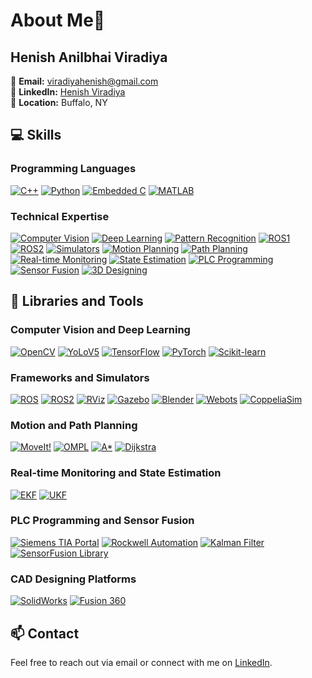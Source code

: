 # About Me💫

## Henish Anilbhai Viradiya
  
📧 **Email:** [viradiyahenish@gmail.com](mailto:viradiyahenish@gmail.com)  
🔗 **LinkedIn:** [Henish Viradiya](https://www.linkedin.com/in/henish-viradiya/)  
📍 **Location:** Buffalo, NY  



## 💻 Skills


### Programming Languages
[![C++](https://img.shields.io/badge/C++-00599C?style=for-the-badge&logo=cplusplus&logoColor=white)](https://en.cppreference.com/w/)
[![Python](https://img.shields.io/badge/Python-3776AB?style=for-the-badge&logo=python&logoColor=white)](https://www.python.org/)
[![Embedded C](https://img.shields.io/badge/Embedded%20C-555555?style=for-the-badge&logo=c&logoColor=white)](https://en.wikipedia.org/wiki/Embedded_C)
[![MATLAB](https://img.shields.io/badge/MATLAB-0076A8?style=for-the-badge&logo=mathworks&logoColor=white)](https://www.mathworks.com/products/matlab.html)

### Technical Expertise
[![Computer Vision](https://img.shields.io/badge/Computer%20Vision-4285F4?style=for-the-badge&logo=google&logoColor=white)](https://en.wikipedia.org/wiki/Computer_vision)
[![Deep Learning](https://img.shields.io/badge/Deep%20Learning-FF6F00?style=for-the-badge&logo=deeplearning&logoColor=white)](https://en.wikipedia.org/wiki/Deep_learning)
[![Pattern Recognition](https://img.shields.io/badge/Pattern%20Recognition-FF0000?style=for-the-badge&logo=recognition&logoColor=white)](https://en.wikipedia.org/wiki/Pattern_recognition)
[![ROS1](https://img.shields.io/badge/ROS1-22314E?style=for-the-badge&logo=ros&logoColor=white)](https://www.ros.org/)
[![ROS2](https://img.shields.io/badge/ROS2-22314E?style=for-the-badge&logo=ros&logoColor=white)](https://docs.ros.org/en/foxy/index.html)
[![Simulators](https://img.shields.io/badge/Simulators-0A0A0A?style=for-the-badge&logo=simulator&logoColor=white)](https://en.wikipedia.org/wiki/Simulation)
[![Motion Planning](https://img.shields.io/badge/Motion%20Planning-0078D4?style=for-the-badge&logo=planning&logoColor=white)](https://en.wikipedia.org/wiki/Motion_planning)
[![Path Planning](https://img.shields.io/badge/Path%20Planning-228B22?style=for-the-badge&logo=pathplanning&logoColor=white)](https://en.wikipedia.org/wiki/Path_planning)
[![Real-time Monitoring](https://img.shields.io/badge/Real--time%20Monitoring-8A2BE2?style=for-the-badge&logo=monitoring&logoColor=white)](https://en.wikipedia.org/wiki/Real-time_monitoring)
[![State Estimation](https://img.shields.io/badge/State%20Estimation-FFA500?style=for-the-badge&logo=stateestimation&logoColor=white)](https://en.wikipedia.org/wiki/State_estimation)
[![PLC Programming](https://img.shields.io/badge/PLC%20Programming-8B0000?style=for-the-badge&logo=plc&logoColor=white)](https://en.wikipedia.org/wiki/Programmable_logic_controller)
[![Sensor Fusion](https://img.shields.io/badge/Sensor%20Fusion-800080?style=for-the-badge&logo=sensorfusion&logoColor=white)](https://en.wikipedia.org/wiki/Sensor_fusion)
[![3D Designing](https://img.shields.io/badge/3D%20Designing-FFD700?style=for-the-badge&logo=3dmodeling&logoColor=white)](https://en.wikipedia.org/wiki/3D_modeling)

## 🔧 Libraries and Tools


### Computer Vision and Deep Learning
[![OpenCV](https://img.shields.io/badge/OpenCV-5C3EE8?style=for-the-badge&logo=opencv&logoColor=white)](https://opencv.org/)
[![YoLoV5](https://img.shields.io/badge/YoLoV5-00FFFF?style=for-the-badge&logo=yolo&logoColor=white)](https://github.com/ultralytics/yolov5)
[![TensorFlow](https://img.shields.io/badge/TensorFlow-FF6F00?style=for-the-badge&logo=tensorflow&logoColor=white)](https://www.tensorflow.org/)
[![PyTorch](https://img.shields.io/badge/PyTorch-EE4C2C?style=for-the-badge&logo=pytorch&logoColor=white)](https://pytorch.org/)
[![Scikit-learn](https://img.shields.io/badge/Scikit--learn-F7931E?style=for-the-badge&logo=scikit-learn&logoColor=white)](https://scikit-learn.org/)

### Frameworks and Simulators
[![ROS](https://img.shields.io/badge/ROS-22314E?style=for-the-badge&logo=ros&logoColor=white)](https://www.ros.org/)
[![ROS2](https://img.shields.io/badge/ROS2-22314E?style=for-the-badge&logo=ros&logoColor=white)](https://docs.ros.org/en/foxy/index.html)
[![RViz](https://img.shields.io/badge/RViz-8A2BE2?style=for-the-badge&logo=rviz&logoColor=white)](http://wiki.ros.org/rviz)
[![Gazebo](https://img.shields.io/badge/Gazebo-000000?style=for-the-badge&logo=gazebo&logoColor=white)](https://gazebosim.org/)
[![Blender](https://img.shields.io/badge/Blender-F5792A?style=for-the-badge&logo=blender&logoColor=white)](https://www.blender.org/)
[![Webots](https://img.shields.io/badge/Webots-00A4EF?style=for-the-badge&logo=webots&logoColor=white)](https://cyberbotics.com/)
[![CoppeliaSim](https://img.shields.io/badge/CoppeliaSim-E03C31?style=for-the-badge&logo=coppeliasim&logoColor=white)](https://www.coppeliarobotics.com/)

### Motion and Path Planning
[![MoveIt!](https://img.shields.io/badge/MoveIt!-41B883?style=for-the-badge&logo=moveit&logoColor=white)](https://moveit.ros.org/)
[![OMPL](https://img.shields.io/badge/OMPL-007ACC?style=for-the-badge&logo=ompl&logoColor=white)](https://ompl.kavrakilab.org/)
[![A*](https://img.shields.io/badge/A*-FF0000?style=for-the-badge&logo=astar&logoColor=white)](https://en.wikipedia.org/wiki/A*_search_algorithm)
[![Dijkstra](https://img.shields.io/badge/Dijkstra-0000FF?style=for-the-badge&logo=dijkstra&logoColor=white)](https://en.wikipedia.org/wiki/Dijkstra%27s_algorithm)

### Real-time Monitoring and State Estimation
[![EKF](https://img.shields.io/badge/EKF-800080?style=for-the-badge&logo=ekf&logoColor=white)](https://en.wikipedia.org/wiki/Extended_Kalman_filter)
[![UKF](https://img.shields.io/badge/UKF-FFA500?style=for-the-badge&logo=ukf&logoColor=white)](https://en.wikipedia.org/wiki/Kalman_filter#Unscented_Kalman_filter)

### PLC Programming and Sensor Fusion
[![Siemens TIA Portal](https://img.shields.io/badge/Siemens%20TIA%20Portal-0078D4?style=for-the-badge&logo=siemens&logoColor=white)](https://new.siemens.com/global/en/products/automation/industry-software/automation-software/tia-portal.html)
[![Rockwell Automation](https://img.shields.io/badge/Rockwell%20Automation-A8B9CC?style=for-the-badge&logo=rockwell&logoColor=white)](https://www.rockwellautomation.com/)
[![Kalman Filter](https://img.shields.io/badge/Kalman%20Filter-000000?style=for-the-badge&logo=kalmanfilter&logoColor=white)](https://en.wikipedia.org/wiki/Kalman_filter)
[![SensorFusion Library](https://img.shields.io/badge/SensorFusion%20Library-FF6F00?style=for-the-badge&logo=sensorfusion&logoColor=white)](https://en.wikipedia.org/wiki/Sensor_fusion)

### CAD Designing Platforms
[![SolidWorks](https://img.shields.io/badge/SolidWorks-E03C31?style=for-the-badge&logo=solidworks&logoColor=white)](https://www.solidworks.com/)
[![Fusion 360](https://img.shields.io/badge/Fusion%20360-007ACC?style=for-the-badge&logo=fusion360&logoColor=white)](https://www.autodesk.com/products/fusion-360/overview)

## 📫 Contact
Feel free to reach out via email or connect with me on [LinkedIn](https://www.linkedin.com/in/henish-viradiya/).
